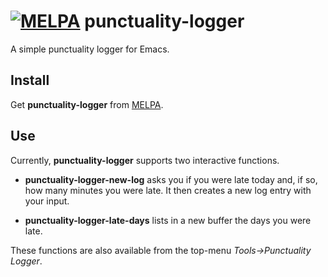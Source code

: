 [![MELPA](http://melpa.org/packages/punctuality-logger-badge.svg)](http://melpa.org/#/punctuality-logger)
punctuality-logger
==================

A simple punctuality logger for Emacs.

Install
-------

Get **punctuality-logger** from [MELPA](http://melpa.org).

Use
---

Currently, **punctuality-logger** supports two interactive functions.

* **punctuality-logger-new-log** asks you if you were late today and, if so, how many minutes you were late. It then creates a new log entry with your input.

* **punctuality-logger-late-days** lists in a new buffer the days you were late.

These functions are also available from the top-menu *Tools->Punctuality Logger*.
